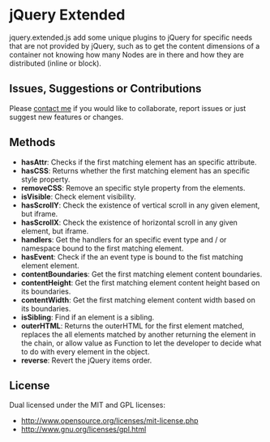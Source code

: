 jQuery Extended
==================================================

jquery.extended.js add some unique plugins to jQuery for specific needs that are not provided by jQuery, such as to get the content dimensions of a container not knowing how many Nodes are in there and how they are distributed (inline or block).

Issues, Suggestions or Contributions
--------------------------------------

Please [contact me](http://darlesson.com/contact/) if you would like to collaborate, report issues or just suggest new features or changes.

Methods
--------------------------------------

- **hasAttr**: Checks if the first matching element has an specific attribute.	
- **hasCSS**: Returns whether the first matching element has an specific style property.
- **removeCSS**: Remove an specific style property from the elements.
- **isVisible**: Check element visibility.
- **hasScrollY**: Check the existence of vertical scroll in any given element, but iframe.
- **hasScrollX**: Check the existence of horizontal scroll in any given element, but iframe.
- **handlers**: Get the handlers for an specific event type and / or namespace bound to the first matching element.
- **hasEvent**: Check if the an event type is bound to the fist matching element element.
- **contentBoundaries**: Get the first matching element content boundaries.
- **contentHeight**: Get the first matching element content height based on its boundaries.
- **contentWidth**: Get the first matching element content width based on its boundaries.
- **isSibling**: Find if an element is a sibling.
- **outerHTML**: Returns the outerHTML for the first element matched, replaces the all elements matched by another returning the element in the chain, or allow value as Function to let the developer to decide what to do with every element in the object.
- **reverse**: Revert the jQuery items order.

License
--------------------------------------

Dual licensed under the MIT and GPL licenses:
- http://www.opensource.org/licenses/mit-license.php
- http://www.gnu.org/licenses/gpl.html